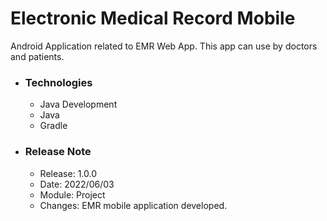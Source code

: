 # Electronic Medical Record Mobile
Android Application related to EMR Web App. This app can use by doctors and patients. 

* ### Technologies
  * Java Development
  * Java
  * Gradle
  
* ### Release Note
  * Release: 1.0.0
  * Date: 2022/06/03
  * Module: Project
  * Changes: EMR mobile application developed.
